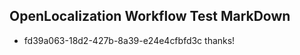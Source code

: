 ## OpenLocalization Workflow Test MarkDown
* fd39a063-18d2-427b-8a39-e24e4cfbfd3c thanks!

<!--HONumber=Aug16_HO4-->


